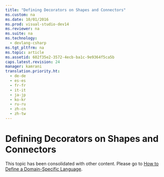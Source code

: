 ```yaml
---
title: "Defining Decorators on Shapes and Connectors"
ms.custom: na
ms.date: 10/01/2016
ms.prod: visual-studio-dev14
ms.reviewer: na
ms.suite: na
ms.technology: 
  - devlang-csharp
ms.tgt_pltfrm: na
ms.topic: article
ms.assetid: 602f35e2-3572-4ecb-ba1c-9e9364f5ca5b
caps.latest.revision: 24
manager: kamrani
translation.priority.ht: 
  - de-de
  - es-es
  - fr-fr
  - it-it
  - ja-jp
  - ko-kr
  - ru-ru
  - zh-cn
  - zh-tw
---
```

# Defining Decorators on Shapes and Connectors
This topic has been consolidated with other content. Please go to [How to Define a Domain-Specific Language](../VS_IDE/How-to-Define-a-Domain-Specific-Language.md).